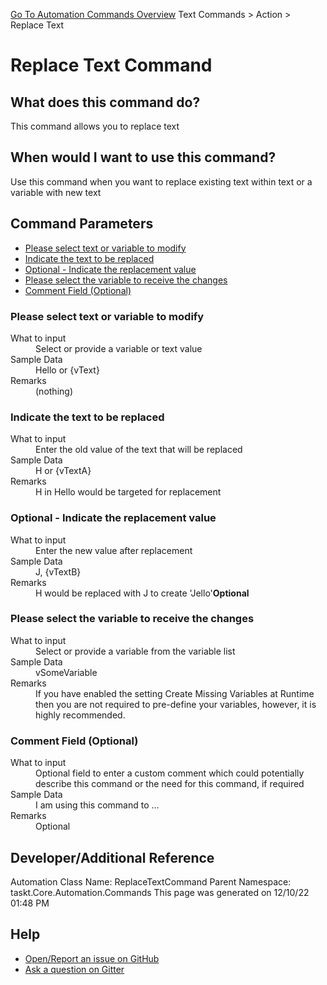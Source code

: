 <!--TITLE: Replace Text Command -->
<!-- SUBTITLE: a command in the Text Commands group. -->
[Go To Automation Commands Overview](/automation-commands.md)
Text Commands &gt; Action &gt; Replace Text


# Replace Text Command


## What does this command do?
This command allows you to replace text


## When would I want to use this command?
Use this command when you want to replace existing text within text or a variable with new text


## Command Parameters
- [Please select text or variable to modify](#param_0)
- [Indicate the text to be replaced](#param_1)
- [Optional - Indicate the replacement value](#param_2)
- [Please select the variable to receive the changes](#param_3)
- [Comment Field (Optional)](#param_4)


<a id="param_0"></a>
### Please select text or variable to modify


<dl>
<dt>What to input</dt><dd>Select or provide a variable or text value</dd>
<dt>Sample Data</dt><dd>Hello or {vText}</dd>
<dt>Remarks</dt><dd>(nothing)</dd>
</dl>




<a id="param_1"></a>
### Indicate the text to be replaced


<dl>
<dt>What to input</dt><dd>Enter the old value of the text that will be replaced</dd>
<dt>Sample Data</dt><dd>H or {vTextA}</dd>
<dt>Remarks</dt><dd>H in Hello would be targeted for replacement</dd>
</dl>




<a id="param_2"></a>
### Optional - Indicate the replacement value


<dl>
<dt>What to input</dt><dd>Enter the new value after replacement</dd>
<dt>Sample Data</dt><dd>J, {vTextB}</dd>
<dt>Remarks</dt><dd>H would be replaced with J to create 'Jello'<b>Optional</b><br></dd>
</dl>




<a id="param_3"></a>
### Please select the variable to receive the changes


<dl>
<dt>What to input</dt><dd>Select or provide a variable from the variable list</dd>
<dt>Sample Data</dt><dd>vSomeVariable</dd>
<dt>Remarks</dt><dd>If you have enabled the setting Create Missing Variables at Runtime then you are not required to pre-define your variables, however, it is highly recommended.</dd>
</dl>




<a id="param_4"></a>
### Comment Field (Optional)


<dl>
<dt>What to input</dt><dd>Optional field to enter a custom comment which could potentially describe this command or the need for this command, if required</dd>
<dt>Sample Data</dt><dd>I am using this command to ...</dd>
<dt>Remarks</dt><dd>Optional</dd>
</dl>




## Developer/Additional Reference
Automation Class Name: ReplaceTextCommand
Parent Namespace: taskt.Core.Automation.Commands
This page was generated on 12/10/22 01:48 PM


## Help
- [Open/Report an issue on GitHub](https://github.com/rcktrncn/taskt/issues/new)
- [Ask a question on Gitter](https://gitter.im/taskt-rpa/Lobby)
